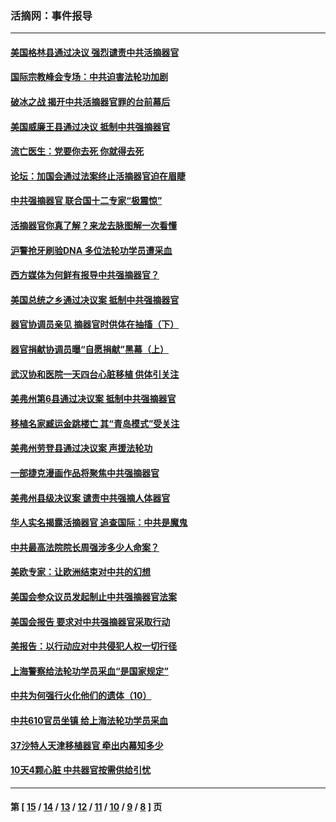 ### 活摘网：事件报导
---
#### [美国格林县通过决议 强烈谴责中共活摘器官](../../pages/nf5877/n13119367.md?08190430) 
#### [国际宗教峰会专场：中共迫害法轮功加剧](../../pages/nf5877/n13088279.md?08190430) 
#### [破冰之战 揭开中共活摘器官罪的台前幕后](../../pages/nf5877/n13082457.md?08190430) 
#### [美国威廉王县通过决议 抵制中共强摘器官](../../pages/nf5877/n13056521.md?08190430) 
#### [流亡医生：党要你去死 你就得去死](../../pages/nf5877/n13052835.md?08190430) 
#### [论坛：加国会通过法案终止活摘器官迫在眉睫](../../pages/nf5877/n13029839.md?08190430) 
#### [中共强摘器官 联合国十二专家“极震惊”](../../pages/nf5877/n13024313.md?08190430) 
#### [活摘器官你真了解？来龙去脉图解一次看懂](../../pages/nf5877/n13013820.md?08190430) 
#### [沪警抢牙刷验DNA 多位法轮功学员遭采血](../../pages/nf5877/n12969218.md?08190430) 
#### [西方媒体为何鲜有报导中共强摘器官？](../../pages/nf5877/n12932034.md?08190430) 
#### [美国总统之乡通过决议案 抵制中共强摘器官](../../pages/nf5877/n12908242.md?08190430) 
#### [器官协调员亲见 摘器官时供体在抽搐（下）](../../pages/nf5877/n12898622.md?08190430) 
#### [器官捐献协调员曝“自愿捐献”黑幕（上）](../../pages/nf5877/n12878830.md?08190430) 
#### [武汉协和医院一天四台心脏移植 供体引关注](../../pages/nf5877/n12863175.md?08190430) 
#### [美弗州第6县通过决议案 抵制中共强摘器官](../../pages/nf5877/n12805218.md?08190430) 
#### [移植名家臧运金跳楼亡 其“青岛模式”受关注](../../pages/nf5877/n12803746.md?08190430) 
#### [美弗州劳登县通过决议案 声援法轮功](../../pages/nf5877/n12785715.md?08190430) 
#### [一部捷克漫画作品将聚焦中共强摘器官](../../pages/nf5877/n12785954.md?08190430) 
#### [美弗州县级决议案 谴责中共强摘人体器官](../../pages/nf5877/n12721290.md?08190430) 
#### [华人实名揭露活摘器官 追查国际：中共是魔鬼](../../pages/nf5877/n12691724.md?08190430) 
#### [中共最高法院院长周强涉多少人命案？](../../pages/nf5877/n12678074.md?08190430) 
#### [美欧专家：让欧洲结束对中共的幻想](../../pages/nf5877/n12652921.md?08190430) 
#### [美国会参众议员发起制止中共强摘器官法案](../../pages/nf5877/n12627668.md?08190430) 
#### [美国会报告 要求对中共强摘器官采取行动](../../pages/nf5877/n12448233.md?08190430) 
#### [美报告：以行动应对中共侵犯人权一切行径](../../pages/nf5877/n12443204.md?08190430) 
#### [上海警察给法轮功学员采血“是国家规定”](../../pages/nf5877/n12371027.md?08190430) 
#### [中共为何强行火化他们的遗体（10）](../../pages/nf5877/n12352363.md?08190430) 
#### [中共610官员坐镇 给上海法轮功学员采血](../../pages/nf5877/n12350295.md?08190430) 
#### [37沙特人天津移植器官 牵出内幕知多少](../../pages/nf5877/n12338586.md?08190430) 
#### [10天4颗心脏 中共器官按需供给引忧](../../pages/nf5877/n12326366.md?08190430) 

---
#### 第 [ [15](./15.md?08190430) / [14](./14.md?08190430) / [13](./13.md?08190430) / [12](./12.md?08190430) / [11](./11.md?08190430) / [10](./10.md?08190430) / [9](./9.md?08190430) / [8](./8.md?08190430) ] 页
